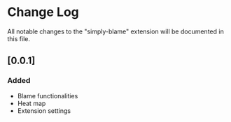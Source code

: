 # Change Log

All notable changes to the "simply-blame" extension will be documented in this file.

## [0.0.1] 

### Added

 - Blame functionalities
 - Heat map
 - Extension settings
 